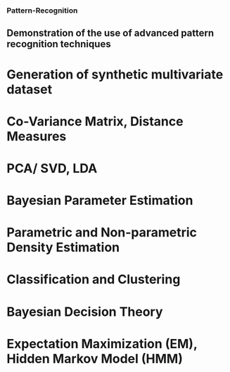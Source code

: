 ### Pattern-Recognition
## Demonstration of the use of advanced pattern recognition techniques
# Generation of synthetic multivariate dataset
# Co-Variance Matrix, Distance Measures
# PCA/ SVD, LDA
# Bayesian Parameter Estimation
# Parametric and Non-parametric Density Estimation
# Classification and Clustering
# Bayesian Decision Theory
# Expectation Maximization (EM), Hidden Markov Model (HMM)

